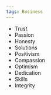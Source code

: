 ```yaml
---
tags: Business
---
```

- Trust
- Passion
- Honesty
- Solutions
- Positivism
- Compassion
- Optimism
- Dedication
- Skills
- Integrity
